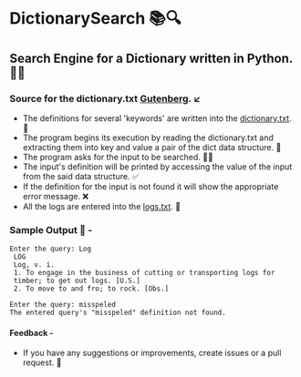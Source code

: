 # DictionarySearch 📚🔍
## Search Engine for a Dictionary written in Python. 🔎🐍

### Source for the dictionary.txt [Gutenberg](https://www.gutenberg.org/ebooks/29765). ↙

- The definitions for several 'keywords' are written into the [dictionary.txt](https://github.com/SandeepUrankar/DictionarySearch/blob/main/dictionary/dictionary.txt). 🧐
- The program begins its execution by reading the dictionary.txt and extracting them into key and value a pair of the dict data structure. 🔄
- The program asks for the input to be searched. 👼🏼
- The input's definition will be printed by accessing the value of the input from the said data structure. ✅
- If the definition for the input is not found it will show the appropriate error message. ❌
- All the logs are entered into the [logs.txt](https://github.com/SandeepUrankar/DictionarySearch/blob/main/logs.txt). 🔏

### Sample Output 🦚 -
```
Enter the query: Log
 LOG
 Log, v. i.
 1. To engage in the business of cutting or transporting logs for
 timber; to get out logs. [U.S.]
 2. To move to and fro; to rock. [Obs.]
```
```
Enter the query: misspeled
The entered query's "misspeled" definition not found.
```
#### Feedback -
- If you have any suggestions or improvements, create issues or a pull request. 🎉